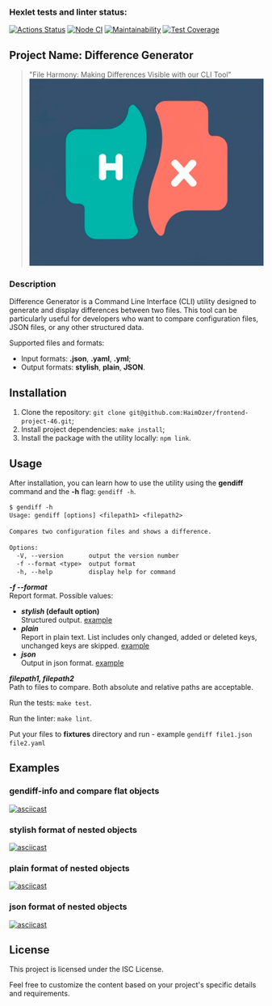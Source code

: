 ### Hexlet tests and linter status:

[![Actions Status](https://github.com/HaimOzer/frontend-project-46/actions/workflows/hexlet-check.yml/badge.svg)](https://github.com/HaimOzer/frontend-project-46/actions)
[![Node CI](https://github.com/HaimOzer/frontend-project-46/actions/workflows/main.yml/badge.svg)](https://github.com/HaimOzer/frontend-project-46/actions/workflows/main.yml)
[![Maintainability](https://api.codeclimate.com/v1/badges/6cccef303005f710685b/maintainability)](https://codeclimate.com/github/HaimOzer/frontend-project-46/maintainability)
[![Test Coverage](https://api.codeclimate.com/v1/badges/6cccef303005f710685b/test_coverage)](https://codeclimate.com/github/HaimOzer/frontend-project-46/test_coverage)

## Project Name: Difference Generator

> "File Harmony: Making Differences Visible with our CLI Tool"
> <img src="src/img/gendiffLogo1.png" alt="project's logo">

### Description

Difference Generator is a Command Line Interface (CLI) utility designed to generate and display differences between two files. This tool can be particularly useful for developers who want to compare configuration files, JSON files, or any other structured data.

Supported files and formats:

- Input formats: **.json**, **.yaml**, **.yml**;
- Output formats: **stylish**, **plain**, **JSON**.

## Installation

1. Clone the repository: `git clone git@github.com:HaimOzer/frontend-project-46.git`;
2. Install project dependencies: `make install`;
3. Install the package with the utility locally: `npm link`.

## Usage

After installation, you can learn how to use the utility using the **gendiff** command and the **-h** flag: `gendiff -h`.

```
$ gendiff -h
Usage: gendiff [options] <filepath1> <filepath2>

Compares two configuration files and shows a difference.

Options:
  -V, --version       output the version number
  -f --format <type>  output format
  -h, --help          display help for command
```

**_-f --format_**  
 Report format. Possible values:

- **_stylish_ (default option)**  
  Structured output. [example](#stylish-format-of-nested-objects)
- **_plain_**  
  Report in plain text. List includes only changed, added or deleted keys, unchanged keys are skipped. [example](#plain-format-of-nested-objects)
- **_json_**  
  Output in json format. [example](#json-format-of-nested-objects)

**_filepath1, filepath2_**  
 Path to files to compare. Both absolute and relative paths are acceptable.

Run the tests: `make test`.

Run the linter: `make lint`.

Put your files to **fixtures** directory and run - example `gendiff file1.json file2.yaml`

## Examples

### gendiff-info and compare flat objects

[![asciicast](https://asciinema.org/a/631850.svg)](https://asciinema.org/a/631850)

### stylish format of nested objects

[![asciicast](https://asciinema.org/a/631852.svg)](https://asciinema.org/a/631852)

### plain format of nested objects

[![asciicast](https://asciinema.org/a/631853.svg)](https://asciinema.org/a/631853)

### json format of nested objects

[![asciicast](https://asciinema.org/a/631854.svg)](https://asciinema.org/a/631854)

## License

This project is licensed under the ISC License.

Feel free to customize the content based on your project's specific details and requirements.
